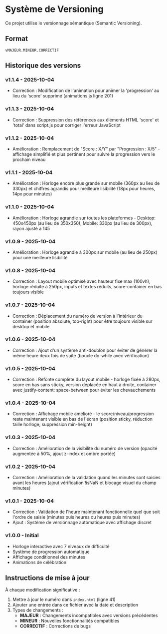 # Système de Versioning

Ce projet utilise le versionnage sémantique (Semantic Versioning).

## Format

`vMAJEUR.MINEUR.CORRECTIF`

## Historique des versions

### v1.1.4 - 2025-10-04

- Correction : Modification de l'animation pour animer la 'progression' au lieu du 'score' supprimé (animations.js ligne 201)

### v1.1.3 - 2025-10-04

- Correction : Suppression des références aux éléments HTML 'score' et 'total' dans script.js pour corriger l'erreur JavaScript

### v1.1.2 - 2025-10-04

- Amélioration : Remplacement de "Score : X/Y" par "Progression : X/5" - affichage simplifié et plus pertinent pour suivre la progression vers le prochain niveau

### v1.1.1 - 2025-10-04

- Amélioration : Horloge encore plus grande sur mobile (360px au lieu de 330px) et chiffres agrandis pour meilleure lisibilité (18px pour heures, 14px pour minutes)

### v1.1.0 - 2025-10-04

- Amélioration : Horloge agrandie sur toutes les plateformes - Desktop: 450x450px (au lieu de 350x350), Mobile: 330px (au lieu de 300px), rayon ajusté à 145

### v1.0.9 - 2025-10-04

- Amélioration : Horloge agrandie à 300px sur mobile (au lieu de 250px) pour une meilleure lisibilité

### v1.0.8 - 2025-10-04

- Correction : Layout mobile optimisé avec hauteur fixe max (100vh), horloge réduite à 250px, inputs et textes réduits, score-container en bas toujours visible

### v1.0.7 - 2025-10-04

- Correction : Déplacement du numéro de version à l'intérieur du container (position absolute, top-right) pour être toujours visible sur desktop et mobile

### v1.0.6 - 2025-10-04

- Correction : Ajout d'un système anti-doublon pour éviter de générer la même heure deux fois de suite (boucle do-while avec vérification)

### v1.0.5 - 2025-10-04

- Correction : Refonte complète du layout mobile - horloge fixée à 280px, score en bas sans sticky, version déplacée en haut à droite, container avec justify-content: space-between pour éviter les chevauchements

### v1.0.4 - 2025-10-04

- Correction : Affichage mobile amélioré - le score/niveau/progression reste maintenant visible en bas de l'écran (position sticky, réduction taille horloge, suppression min-height)

### v1.0.3 - 2025-10-04

- Correction : Amélioration de la visibilité du numéro de version (opacité augmentée à 50%, ajout z-index et ombre portée)

### v1.0.2 - 2025-10-04

- Correction : Amélioration de la validation quand les minutes sont saisies avant les heures (ajout vérification !isNaN et blocage visuel du champ minutes)

### v1.0.1 - 2025-10-04

- Correction : Validation de l'heure maintenant fonctionnelle quel que soit l'ordre de saisie (minutes puis heures ou heures puis minutes)
- Ajout : Système de versionnage automatique avec affichage discret

### v1.0.0 - Initial

- Horloge interactive avec 7 niveaux de difficulté
- Système de progression automatique
- Affichage conditionnel des minutes
- Animations de célébration

## Instructions de mise à jour

À chaque modification significative :

1. Mettre à jour le numéro dans `index.html` (ligne 41)
2. Ajouter une entrée dans ce fichier avec la date et description
3. Types de changements :
   - **MAJEUR** : Changements incompatibles avec versions précédentes
   - **MINEUR** : Nouvelles fonctionnalités compatibles
   - **CORRECTIF** : Corrections de bugs
